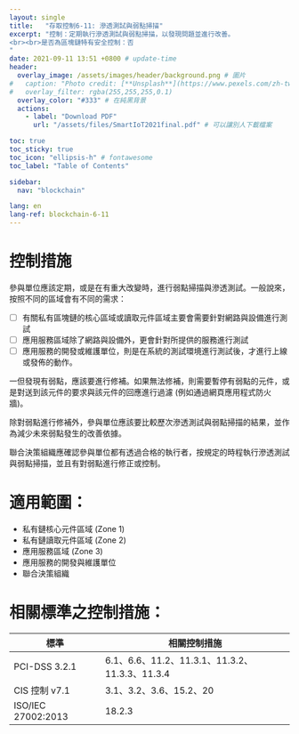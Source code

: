 ```yaml
---
layout: single
title:   "存取控制6-11: 滲透測試與弱點掃描"
excerpt: "控制：定期執行滲透測試與弱點掃描，以發現問題並進行改善。
<br><br>是否為區塊鏈特有安全控制：否
" 
date: 2021-09-11 13:51 +0800 # update-time
header:
  overlay_image: /assets/images/header/background.png # 圖片
#   caption: "Photo credit: [**Unsplash**](https://www.pexels.com/zh-tw/search/earth/)" # 可以表示圖片來源
#   overlay_filter: rgba(255,255,255,0.1)
  overlay_color: "#333" # 在純黑背景
  actions:
    - label: "Download PDF"
      url: "/assets/files/SmartIoT2021final.pdf" # 可以讓別人下載檔案

toc: true
toc_sticky: true
toc_icon: "ellipsis-h" # fontawesome
toc_label: "Table of Contents"

sidebar:
  nav: "blockchain"

lang: en
lang-ref: blockchain-6-11
---
```



# 控制措施
參與單位應該定期，或是在有重大改變時，進行弱點掃描與滲透測試。一般說來，按照不同的區域會有不同的需求：

- [ ] 有關私有區塊鏈的核心區域或讀取元件區域主要會需要針對網路與設備進行測試
- [ ] 應用服務區域除了網路與設備外，更會針對所提供的服務進行測試
- [ ] 應用服務的開發或維護單位，則是在系統的測試環境進行測試後，才進行上線或發佈的動作。

一但發現有弱點，應該要進行修補。如果無法修補，則需要暫停有弱點的元件，或是對送到該元件的要求與該元件的回應進行過濾 (例如通過網頁應用程式防火牆)。

除對弱點進行修補外，參與單位應該要比較歷次滲透測試與弱點掃描的結果，並作為減少未來弱點發生的改善依據。

聯合決策組織應確認參與單位都有透過合格的執行者，按規定的時程執行滲透測試與弱點掃描，並且有對弱點進行修正或控制。


# 適用範圍：
- 私有鏈核心元件區域 (Zone 1)
- 私有鏈讀取元件區域 (Zone 2)
- 應用服務區域 (Zone 3)
- 應用服務的開發與維護單位
- 聯合決策組織



# 相關標準之控制措施：

| 標準               | 相關控制措施                                   |
| ------------------ | ---------------------------------------------- |
| PCI-DSS 3.2.1      | 6.1、6.6、11.2、11.3.1、11.3.2、11.3.3、11.3.4 |
| CIS 控制 v7.1      | 3.1、3.2、3.6、15.2、20                        |
| ISO/IEC 27002:2013 | 18.2.3                                         |




